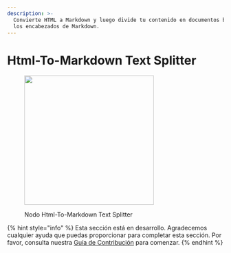 ```yaml
---
description: >-
  Convierte HTML a Markdown y luego divide tu contenido en documentos basándose en
  los encabezados de Markdown.
---
```


# Html-To-Markdown Text Splitter

<figure><img src="../../../.gitbook/assets/image--152-.png" alt="" width="301"><figcaption><p>Nodo Html-To-Markdown Text Splitter</p></figcaption></figure>

{% hint style="info" %}
Esta sección está en desarrollo. Agradecemos cualquier ayuda que puedas proporcionar para completar esta sección. Por favor, consulta nuestra [Guía de Contribución](../../../contributing/) para comenzar.
{% endhint %}
